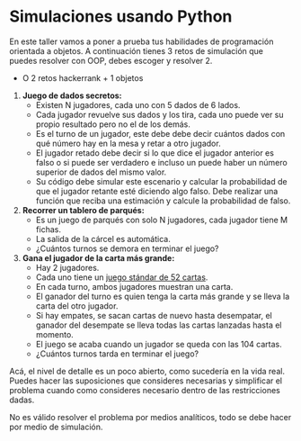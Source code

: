 # Simulaciones usando Python

En este taller vamos a poner a prueba tus habilidades de programación orientada a objetos. A continuación tienes 3 retos de simulación que puedes resolver con OOP, debes escoger y resolver 2. 

- O 2 retos hackerrank + 1 objetos


1. **Juego de dados secretos:**
    - Existen N jugadores, cada uno con 5 dados de 6 lados.
    - Cada jugador revuelve sus dados y los tira, cada uno puede ver su propio resultado pero no el de los demás.
    - Es el turno de un jugador, este debe debe decir cuántos dados con qué número hay en la mesa y retar a otro jugador.
    - El jugador retado debe decir si lo que dice el jugador anterior es falso o si puede ser verdadero e incluso un puede haber un número superior de dados del mismo valor.
    - Su código debe simular este escenario y calcular la probabilidad de que el jugador retante esté diciendo algo falso. Debe realizar una función que reciba una estimación y calcule la probabilidad de falso.
2. **Recorrer un tablero de parqués:**
    - Es un juego de parqués con solo N jugadores, cada jugador tiene M fichas.
    - La salida de la cárcel es automática.
    - ¿Cuántos turnos se demora en terminar el juego?
3. **Gana el jugador de la carta más grande:**
    - Hay 2 jugadores.
    - Cada uno tiene un [juego stándar de 52 cartas](https://en.wikipedia.org/wiki/Standard_52-card_deck).
    - En cada turno, ambos jugadores muestran una carta.
    - El ganador del turno es quien tenga la carta más grande y se lleva la carta del otro jugador.
    - Si hay empates, se sacan cartas de nuevo hasta desempatar, el ganador del desempate se lleva todas las cartas lanzadas hasta el momento.
    - El juego se acaba cuando un jugador se queda con las 104 cartas.
    - ¿Cuántos turnos tarda en terminar el juego?

Acá, el nivel de detalle es un poco abierto, como sucedería en la vida real. Puedes hacer las suposiciones que consideres necesarias y simplificar el problema cuando como consideres necesario dentro de las restricciones dadas.

No es válido resolver el problema por medios analíticos, todo se debe hacer por medio de simulación.
